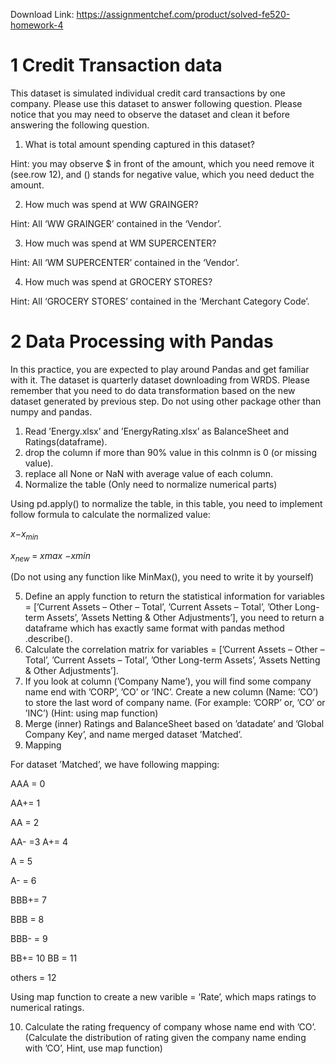 Download Link: https://assignmentchef.com/product/solved-fe520-homework-4
<br>
<h1>1          Credit Transaction data</h1>

This dataset is simulated individual credit card transactions by one company. Please use this dataset to answer following question. Please notice that you may need to observe the dataset and clean it before answering the following question.

<ol>

 <li>What is total amount spending captured in this dataset?</li>

</ol>

Hint: you may observe $ in front of the amount, which you need remove it (see.row 12), and () stands for negative value, which you need deduct the amount.

<ol start="2">

 <li>How much was spend at WW GRAINGER?</li>

</ol>

Hint: All ‘WW GRAINGER’ contained in the ‘Vendor’.

<ol start="3">

 <li>How much was spend at WM SUPERCENTER?</li>

</ol>

Hint: All ‘WM SUPERCENTER’ contained in the ‘Vendor’.

<ol start="4">

 <li>How much was spend at GROCERY STORES?</li>

</ol>

Hint: All ‘GROCERY STORES’ contained in the ‘Merchant Category Code’.

<h1>2          Data Processing with Pandas</h1>

In this practice, you are expected to play around Pandas and get familiar with it. The dataset is quarterly dataset downloading from WRDS. Please remember that you need to do data transformation based on the new dataset generated by previous step. Do not using other package other than numpy and pandas.

<ol>

 <li>Read ’Energy.xlsx’ and ’EnergyRating.xlsx’ as BalanceSheet and Ratings(dataframe).</li>

 <li>drop the column if more than 90% value in this colnmn is 0 (or missing value).</li>

 <li>replace all None or NaN with average value of each column.</li>

 <li>Normalize the table (Only need to normalize numerical parts)</li>

</ol>

Using pd.apply() to normalize the table, in this table, you need to implement follow formula to calculate the normalized value:

<em>x</em>−<em>x<sub>min</sub></em>

<em>x<sub>new </sub></em>= <em>x</em><em>max </em>−<em>x</em><em>min</em>

(Do not using any function like MinMax(), you need to write it by yourself)

<ol start="5">

 <li>Define an apply function to return the statistical information for variables = [’Current Assets – Other – Total’, ’Current Assets – Total’, ’Other Long-term Assets’, ’Assets Netting &amp; Other Adjustments’], you need to return a dataframe which has exactly same format with pandas method .describe().</li>

 <li>Calculate the correlation matrix for variables = [’Current Assets – Other – Total’, ’Current Assets – Total’, ’Other Long-term Assets’, ’Assets Netting &amp; Other Adjustments’].</li>

 <li>If you look at column (’Company Name’), you will find some company name end with ’CORP’, ’CO’ or ’INC’. Create a new column (Name: ’CO’) to store the last word of company name. (For example: ’CORP’ or, ’CO’ or ’INC’) (Hint: using map function)</li>

 <li>Merge (inner) Ratings and BalanceSheet based on ’datadate’ and ’Global Company Key’, and name merged dataset ’Matched’.</li>

 <li>Mapping</li>

</ol>

For dataset ’Matched’, we have following mapping:

AAA = 0

AA+= 1

AA = 2

AA- =3 A+= 4

A = 5

A- = 6

BBB+= 7

BBB = 8

BBB- = 9

BB+= 10 BB = 11

others = 12

Using map function to create a new varible = ’Rate’, which maps ratings to numerical ratings.

<ol start="10">

 <li>Calculate the rating frequency of company whose name end with ’CO’. (Calculate the distribution of rating given the company name ending with ’CO’, Hint, use map function)</li>

</ol>